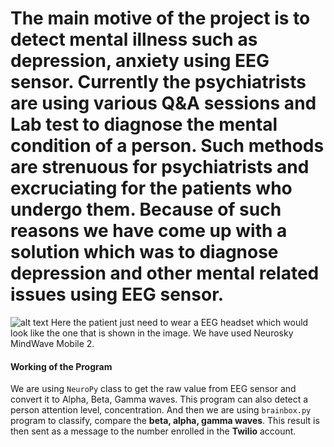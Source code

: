 # The main motive of the project is to detect mental illness such as depression, anxiety using EEG sensor. Currently the psychiatrists are using various Q&A sessions and Lab test to diagnose the mental condition of a person. Such methods are strenuous for psychiatrists and excruciating for the patients who undergo them. Because of such reasons we have come up with a solution which was to diagnose depression and other mental related issues using EEG sensor. 
![alt text](https://www.riecktron.co.za/image/cache/data/products/14455-02-600x600.jpg)
Here the patient just need to wear a EEG headset which would look like the one that is shown in the image. We have used Neurosky MindWave Mobile 2.
#### Working of the Program
We are using `NeuroPy` class to get the raw value from EEG sensor and convert it to Alpha, Beta, Gamma waves. This program can also detect a person attention level, concentration. And then we are using `brainbox.py` program to classify, compare the **beta, alpha, gamma waves**. This result is then sent as a message to the number enrolled in the **Twilio** account.
